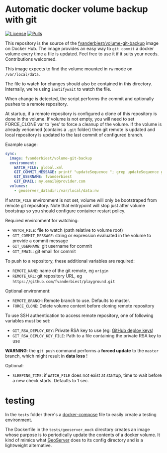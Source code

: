 # Automatic docker volume backup with git

[![License](https://img.shields.io/dub/l/vibe-d.svg)](LICENSE)
[![Pulls](https://img.shields.io/docker/pulls/fvanderbiest/volume-git-backup.svg)](https://hub.docker.com/r/fvanderbiest/volume-git-backup/)

This repository is the source of the [fvanderbiest/volume-git-backup](https://hub.docker.com/r/fvanderbiest/volume-git-backup/) image on Docker Hub.
The image provides an easy way to `git commit` a docker volume every time a file is updated.
Feel free to use it if it suits your needs. Contributions welcomed.

This image expects to find the volume mounted in `rw` mode on `/var/local/data`.

The file to watch for changes should also be contained in this directory.
Internally, we're using `inotifywait` to watch the file.

When change is detected, the script performs the commit and optionally pushes to a remote repository.

At startup, if a remote repository is configured a clone of this repository is
done in the volume. If volume is not empty, you will need to set FORCE_CLONE var
to 'yes' to force a cleanup of the volume. If the volume is already verionned
(contains a `.git` folder) then git remote is updated and local repository is updated
to the last commit of configured branch.

Example usage:
```yaml
sync:
  image: fvanderbiest/volume-git-backup
  environment:
    WATCH_FILE: global.xml
    GIT_COMMIT_MESSAGE: printf "updateSequence "; grep updateSequence global.xml|sed -e 's#.*ce>\(.*\)</up.*#\1#'
    GIT_USERNAME: fvanderbiest
    GIT_EMAIL: my.email@provider.com
  volumes:
    - geoserver_datadir:/var/local/data:rw
```
If `WATCH_FILE` environment is not set, volume will only be bootstraped from
remote git repository. Note that entrypoint will stop just after volume
bootstrap so you should configure container restart policy.

Required environment for watching:
 * `WATCH_FILE`: file to watch (path relative to volume root)
 * `GIT_COMMIT_MESSAGE`: string or expression evaluated in the volume to provide a commit message
 * `GIT_USERNAME`: git username for commit
 * `GIT_EMAIL`: git email for commit

To push to a repository, these additional variables are required:
 * `REMOTE_NAME`: name of the git remote, eg `origin`
 * `REMOTE_URL`: git repository URL, eg `https://github.com/fvanderbiest/playground.git`

Optional environment:
 * `REMOTE_BRANCH`: Remote branch to use. Defaults to master.
 * `FORCE_CLONE`: Delete volume content before cloning remote repository

To use SSH authentication to access remote repository, one of following
variables must be set:
 * `GIT_RSA_DEPLOY_KEY`: Private RSA key to use (eg: [GitHub deploy keys](https://developer.github.com/guides/managing-deploy-keys/))
 * `GIT_RSA_DEPLOY_KEY_FILE`: Path to a file containing the private RSA key to use


**WARNING**: the `git push` command performs a **forced update** to the `master` branch, which might result in **data loss** !

Optional:
 * `SLEEPING_TIME`: if `WATCH_FILE` does not exist at startup, time to wait before a new check starts. Defaults to 1 sec.


# testing

In the `tests` folder there's a [docker-compose](tests/docker-compose.yml) file to easily create a testing environment.

The Dockerfile in the `tests/geoserver_mock` directory creates an image whose purpose is to periodically update the contents of a docker volume.
It kind of mimics what [GeoServer](http://geoserver.org/) does to its config directory and is a lightweight alternative.
